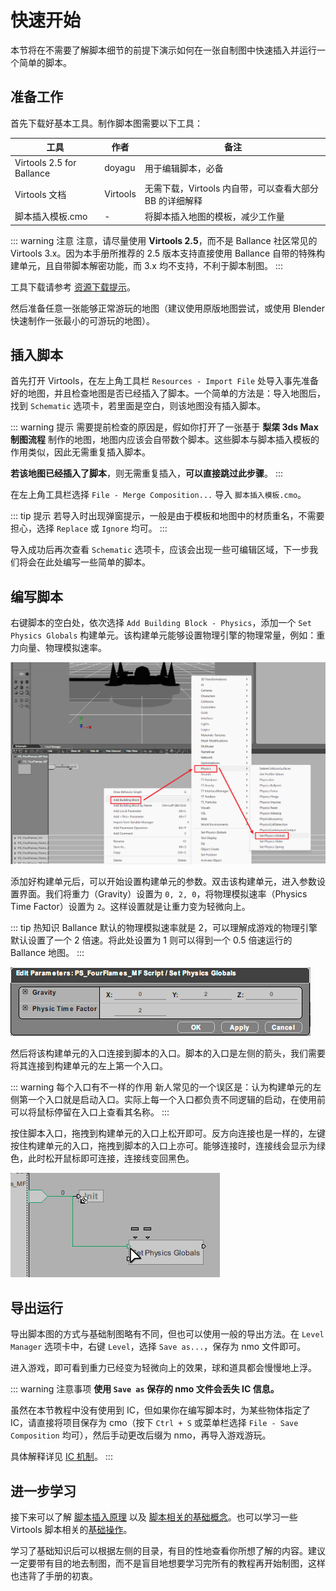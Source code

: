 # 快速开始

本节将在不需要了解脚本细节的前提下演示如何在一张自制图中快速插入并运行一个简单的脚本。

## 准备工作

首先下载好基本工具。制作脚本图需要以下工具：

| 工具                      | 作者     | 备注                                                    |
| ------------------------- | -------- | ------------------------------------------------------- |
| Virtools 2.5 for Ballance | doyagu   | 用于编辑脚本，必备                                      |
| Virtools 文档             | Virtools | 无需下载，Virtools 内自带，可以查看大部分 BB 的详细解释 |
| 脚本插入模板.cmo          | -        | 将脚本插入地图的模板，减少工作量                        |

::: warning 注意
注意，请尽量使用 **Virtools 2.5**，而不是 Ballance 社区常见的 Virtools 3.x。因为本手册所推荐的 2.5 版本支持直接使用 Ballance 自带的特殊构建单元，且自带脚本解密功能，而 3.x 均不支持，不利于脚本制图。
:::

工具下载请参考 [资源下载提示](../../mapping/intro/installations#资源下载提示)。

然后准备任意一张能够正常游玩的地图（建议使用原版地图尝试，或使用 Blender 快速制作一张最小的可游玩的地图）。

## 插入脚本

首先打开 Virtools，在左上角工具栏 `Resources - Import File` 处导入事先准备好的地图，并且检查地图是否已经插入了脚本。一个简单的方法是：导入地图后，找到 `Schematic` 选项卡，若里面是空白，则该地图没有插入脚本。

::: warning 提示
需要提前检查的原因是，假如你打开了一张基于 **梨栠 3ds Max 制图流程** 制作的地图，地图内应该会自带数个脚本。这些脚本与脚本插入模板的作用类似，因此无需重复插入脚本。

**若该地图已经插入了脚本**，则无需重复插入，**可以直接跳过此步骤**。
:::

在左上角工具栏选择 `File - Merge Composition...` 导入 `脚本插入模板.cmo`。

::: tip 提示
若导入时出现弹窗提示，一般是由于模板和地图中的材质重名，不需要担心，选择 `Replace` 或 `Ignore` 均可。
:::

导入成功后再次查看 `Schematic` 选项卡，应该会出现一些可编辑区域，下一步我们将会在此处编写一些简单的脚本。

## 编写脚本

右键脚本的空白处，依次选择 `Add Building Block - Physics`，添加一个 `Set Physics Globals` 构建单元。该构建单元能够设置物理引擎的物理常量，例如：重力向量、物理模拟速率。

![add_physics_bb](../../../imgs/scripting_add_physics_bb.png)

添加好构建单元后，可以开始设置构建单元的参数。双击该构建单元，进入参数设置界面。我们将重力（Gravity）设置为 `0, 2, 0`，将物理模拟速率（Physics Time Factor）设置为 `2`。这样设置就是让重力变为轻微向上。

::: tip 热知识
Ballance 默认的物理模拟速率就是 2，可以理解成游戏的物理引擎默认设置了一个 2 倍速。将此处设置为 1 则可以得到一个 0.5 倍速运行的 Ballance 地图。
:::

![set_physics_bb](../../../imgs/scripting_set_physics_bb.png)

然后将该构建单元的入口连接到脚本的入口。脚本的入口是左侧的箭头，我们需要将其连接到构建单元的左上第一个入口。

::: warning 每个入口有不一样的作用
新人常见的一个误区是：认为构建单元的左侧第一个入口就是启动入口。实际上每一个入口都负责不同逻辑的启动，在使用前可以将鼠标停留在入口上查看其名称。
:::

按住脚本入口，拖拽到构建单元的入口上松开即可。反方向连接也是一样的，左键按住构建单元的入口，拖拽到脚本的入口上亦可。能够连接时，连接线会显示为绿色，此时松开鼠标即可连接，连接线变回黑色。

![connect_physics_bb](../../../imgs/scripting_connect_physics_bb.png)

## 导出运行

导出脚本图的方式与基础制图略有不同，但也可以使用一般的导出方法。在 `Level Manager` 选项卡中，右键 `Level`，选择 `Save as...`，保存为 nmo 文件即可。

进入游戏，即可看到重力已经变为轻微向上的效果，球和道具都会慢慢地上浮。

::: warning 注意事项
**使用 `Save as` 保存的 nmo 文件会丢失 IC 信息。**

虽然在本节教程中没有使用到 IC，但如果你在编写脚本时，为某些物体指定了 IC，请直接将项目保存为 cmo（按下 `Ctrl + S` 或菜单栏选择 `File - Save Composition` 均可），然后手动更改后缀为 nmo，再导入游戏游玩。

具体解释详见 [IC 机制](basic-concepts#initial-conditions)。
:::

## 进一步学习

接下来可以了解 [脚本插入原理](scripts-insertion) 以及 [脚本相关的基础概念](basic-concepts)。也可以学习一些 Virtools 脚本相关的[基础操作](basic-operations)。

学习了基础知识后可以根据左侧的目录，有目的性地查看你所想了解的内容。建议一定要带有目的地去制图，而不是盲目地想要学习完所有的教程再开始制图，这样也违背了手册的初衷。
